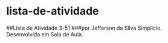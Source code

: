 # lista-de-atividade
##Lista de Atividade 3-51
###por Jefferson da Silva Simplicio.
Desenvolvida em Sala de Aula.
